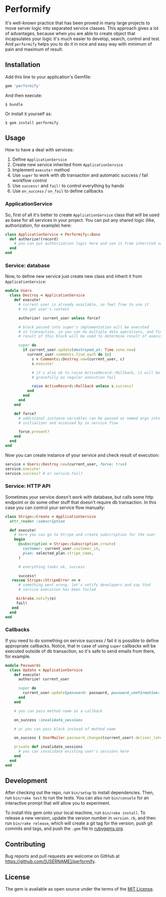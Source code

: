 # Performify

It's well-known practice that has been proved in many large projects to move server logic into separated service classes. This approach gives a lot of advantages, because when you are able to create object that incapsulates your logic it's much easier to develop, search, control and test. And `performify` helps you to do it in nice and easy way with minimum of pain and maximum of result.

## Installation

Add this line to your application's Gemfile:

```ruby
gem 'performify'
```

And then execute:

```
$ bundle
```

Or install it yourself as:

```
$ gem install performify
```

## Usage

How to have a deal with services:

1. Define `ApplicationService`
2. Create new service inherited from `ApplicationService`
3. Implement `execute!` method
4. Use `super` to work with db transaction and automatic success / fail workflow control
5. Use `success!` and `fail!` to control everything by hands
6. Use `on_success` / `on_fail` to define callbacks

### ApplicationService

So, first of all it's better to create `ApplicationService` class that will be used as base for all services in your project. You can put any shared logic (like, authorization, for example) here:

```ruby
class ApplicationService < Performify::Base
  def authorize!(record)
    # you can put authorization logic here and use it from inherited services
  end
end
```

### Service: database

Now, to define new service just create new class and inherit it from `ApplicationService`:

```ruby
module Users
  class Destroy < ApplicationService
    def execute!
      # current user is already available, so feel free to use it
      # to get user's context

      authorize! current_user unless force?

      # block passed into super's implementation will be executed
      # in transaction, so you can do multiple data operations, and final
      # result of this block will be used to determine result of execution

      super do
        if current_user.update(destroyed_at: Time.zone.now)
          current_user.comments.find_each do |c|
            s = Comments::Destroy.new(current_user, c)
            s.execute!

            # it's also ok to raise ActiveRecord::Rollback, it will be handled
            # gracefully as regular execution fail

            raise ActiveRecord::Rollback unless s.success?
          end
        end
      end
    end

    def force?
      # additional instance variables can be passed as named args into
      # initializer and accessed by in service flow

      force.present?
    end
  end
end
```

Now you can create instance of your service and check result of execution:

```ruby
service = Users::Destroy.new(current_user, force: true)
service.execute!
service.success? # or service.fail?
```

### Service: HTTP API

Sometimes your service doesn't work with database, but calls some http endpoint or do some other stuff that doesn't require db transaction. In this case you can control your service flow manually:

```ruby
class Stripe::Create < ApplicationService
  attr_reader :subscription

  def execute!
    # here you can go to Stripe and create subscription for the user
    begin
      @subscription = Stripe::Subscription.create(
        customer: current_user.customer_id,
        plan: selected_plan.stripe_name,
      )

      # everything looks ok, success

      success!
   rescue Stripe::StripeError => e
      # something went wrong, let's notify developers and say that
      # service execution has been failed

     Airbrake.notify(e)
     fail!
   end
  end
end
```

### Callbacks

If you need to do something on service success / fail it is possible to define appropriate callbacks. Notice, that in case of using `super` callbacks will be executed outside of db transaction, so it's safe to send emails from there, for example.

```ruby
module Passwords
  class Update < ApplicationService
    def execute!
      authorize! current_user

      super do
        current_user.update(password: password, password_confirmation: password_confirmation)
      end
    end

    # you can pass method name as a callback

    on_success :invalidate_sessions

    # or you can pass block instead of method name

    on_success { UserMailer.password_changed(current_user).deliver_later }

    private def invalidate_sessions
      # you can invalidate existing user's sessions here
    end
  end
end
```

## Development

After checking out the repo, run `bin/setup` to install dependencies. Then, run `bin/rake test` to run the tests. You can also run `bin/console` for an interactive prompt that will allow you to experiment.

To install this gem onto your local machine, run `bin/rake install`. To release a new version, update the version number in `version.rb`, and then run `bin/rake release`, which will create a git tag for the version, push git commits and tags, and push the `.gem` file to [rubygems.org](https://rubygems.org).

## Contributing

Bug reports and pull requests are welcome on GitHub at https://github.com/[USERNAME]/performify.


## License

The gem is available as open source under the terms of the [MIT License](http://opensource.org/licenses/MIT).
